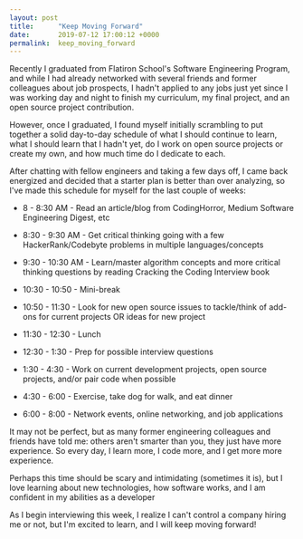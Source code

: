```yaml
---
layout: post
title:      "Keep Moving Forward"
date:       2019-07-12 17:00:12 +0000
permalink:  keep_moving_forward
---
```



Recently I graduated from Flatiron School's Software Engineering Program, and while I had already networked with several friends and former colleagues about job prospects, I hadn't applied to any jobs just yet since I was working day and night to finish my curriculum, my final project, and an open source project contribution.  

However, once I graduated, I found myself initially scrambling to put together a solid day-to-day schedule of what I  should continue to learn, what I should learn that I hadn't yet, do I work on open source projects or create my own, and how much time do I dedicate to each.  

After chatting with fellow engineers and taking a few days off, I came back energized and decided that a starter plan is better than over analyzing, so I've made this schedule for myself for the last couple of weeks:


* 8 - 8:30 AM - Read an article/blog from CodingHorror, Medium Software Engineering Digest, etc

* 8:30 - 9:30 AM - Get critical thinking going with a few HackerRank/Codebyte problems in multiple languages/concepts

* 9:30 - 10:30 AM - Learn/master algorithm concepts and more critical thinking questions by reading Cracking the Coding Interview book

* 10:30 - 10:50 - Mini-break 

* 10:50 - 11:30 - Look for new open source issues to tackle/think of add-ons for current projects OR ideas for new project

* 11:30 - 12:30 - Lunch

* 12:30 - 1:30 -  Prep for possible interview questions

* 1:30 - 4:30 - Work on current development projects, open source projects, and/or pair code when possible

* 4:30 - 6:00 - Exercise, take dog for walk, and eat dinner

* 6:00 - 8:00 - Network events, online networking, and job applications


It may not be perfect, but as many former engineering colleagues and friends have told me: others aren't smarter than you, they just have more experience.  So every day, I learn more, I code more, and I get more more experience.  

Perhaps this time should be scary and intimidating (sometimes it is), but I love learning about new technologies, how software works, and I am confident in my abilities as a developer

As I begin interviewing this week, I realize I can't control a company hiring me or not, but I'm excited to learn, and I will keep moving forward!


